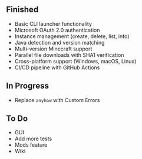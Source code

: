 ## Finished
- Basic CLI launcher functionality
- Microsoft OAuth 2.0 authentication
- Instance management (create, delete, list, info)
- Java detection and version matching
- Multi-version Minecraft support
- Parallel file downloads with SHA1 verification
- Cross-platform support (Windows, macOS, Linux)
- CI/CD pipeline with GitHub Actions

## In Progress
- Replace `anyhow` with Custom Errors

## To Do
- GUI
- Add more tests
- Mods feature
- Wiki